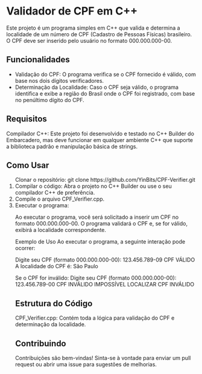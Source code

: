 <h1>Validador de CPF em C++</h1>
Este projeto é um programa simples em C++ que valida e determina a localidade de um número de CPF (Cadastro de Pessoas Físicas) brasileiro. O CPF deve ser inserido pelo usuário no formato 000.000.000-00.

<h2>Funcionalidades</h2>
<ul>
<li>Validação do CPF: O programa verifica se o CPF fornecido é válido, com base nos dois dígitos verificadores.</li>
<li>Determinação da Localidade: Caso o CPF seja válido, o programa identifica e exibe a região do Brasil onde o CPF foi registrado, com base no penúltimo dígito do CPF.</li>
</ul>

<h2>Requisitos</h2>
Compilador C++: Este projeto foi desenvolvido e testado no C++ Builder do Embarcadero, mas deve funcionar em qualquer ambiente C++ que suporte a biblioteca padrão e manipulação básica de strings.
<h2>Como Usar</h2>
<ol>
Clonar o repositório:
<l1>git clone https://github.com/YinBits/CPF-Verifier.git</li>
<li>Compilar o código:
Abra o projeto no C++ Builder ou use o seu compilador C++ de preferência.</li>
<li>Compile o arquivo CPF_Verifier.cpp.</l1>
<li>Executar o programa:

Ao executar o programa, você será solicitado a inserir um CPF no formato 000.000.000-00.
O programa validará o CPF e, se for válido, exibirá a localidade correspondente.</li>
Exemplo de Uso
Ao executar o programa, a seguinte interação pode ocorrer:

Digite seu CPF (formato 000.000.000-00): 123.456.789-09
CPF VÁLIDO
A localidade do CPF é: São Paulo

Se o CPF for inválido:
Digite seu CPF (formato 000.000.000-00): 123.456.789-00
CPF INVÁLIDO
IMPOSSÍVEL LOCALIZAR CPF INVÁLIDO
</li>

<h2>Estrutura do Código</h2>
CPF_Verifier.cpp: Contém toda a lógica para validação do CPF e determinação da localidade.

<h2>Contribuindo</h2>
Contribuições são bem-vindas! Sinta-se à vontade para enviar um pull request ou abrir uma issue para sugestões de melhorias.
